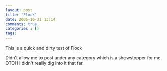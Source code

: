 ```yaml
---
layout: post
title: 'Flock'
date: 2005-10-31 13:14
comments: true
categories : []
tags:
---
```

<p>This is a quick and dirty test of Flock<br /></p>

<p>Didn't allow me to post under any category which is a showstopper for me. OTOH I didn't really dig into it that far.</p>



